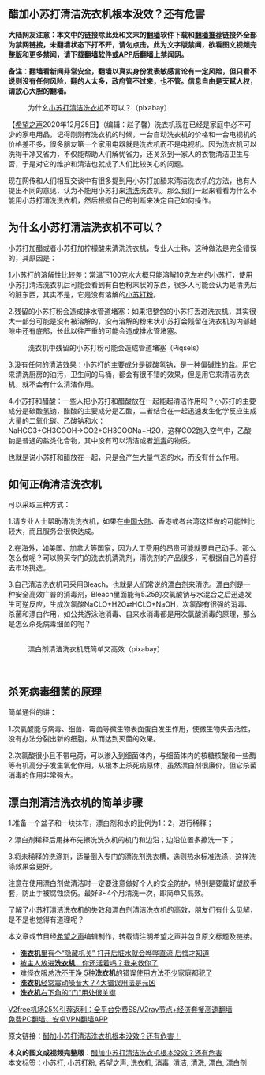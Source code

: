  <h2>醋加小苏打清洁洗衣机根本没效？还有危害</h2> <p class="notice"><b>大陆网友注意：本文中的链接除此处和文末的<a href="https://github.com/bannedbook/fanqiang" >翻墙</a>软件下载和<a href="https://github.com/killgcd/justmysocks/blob/master/README.md">翻墙推荐</a>链接外全部为禁网链接，未翻墙状态下打不开，请勿点击。此为文字版禁闻，欲看图文视频完整版和更多禁闻，请下载<a href="https://github.com/bannedbook/fanqiang">翻墙软件或APP</a>后翻墙上禁闻网。</p><p>备注：翻墙看新闻非常安全，翻墙以真实身份发表敏感言论有一定风险，但只看不说则没有任何风险，翻的人太多，政府管不过来，也不管。信息自由是天赋人权，请放心大胆的翻墙。</b></p>  <div class="entry"> <figure><figcaption>为什幺<a href="https://www.bannedbook.org/bnews/tag/%e5%b0%8f%e8%8b%8f%e6%89%93/" class="st_tag internal_tag" rel="tag" title="标签 小苏打 下的日志">小苏打</a><a href="https://www.bannedbook.org/bnews/tag/%E6%B8%85%E6%B4%81/" class="st_tag internal_tag" rel="tag" title="标签 清洁 下的日志">清洁</a><a href="https://www.bannedbook.org/bnews/tag/%e6%b4%97%e8%a1%a3%e6%9c%ba/" class="st_tag internal_tag" rel="tag" title="标签 洗衣机 下的日志">洗衣机</a>不可以？（pixabay）</figcaption></figure> <p>【<span class='wp_keywordlink_affiliate'><a href="https://www.soundofhope.org" title="希望之声" target="_blank">希望之声</a></span>2020年12月25日】（编辑：赵子馨）洗衣机现在已经是家庭中必不可少的家电用品，记得刚刚有洗衣机的时候，一台自动洗衣机的价格和一台电视机的价格差不多，很多朋友第一个家用电器就是洗衣机而不是电视机。因为洗衣机可以洗得干净又省力，不仅能帮助人们解忧省力，还关系到一家人的衣物清洁卫生与否，于是对它的维护和清洁也就成了人们比较关心的问题。</p> <p>现在网传和人们相互交谈中有很多提到用小苏打加醋来清洁洗衣机的方法，也有人提出不同的意见，认为不能用小苏打来<a href="https://www.bannedbook.org/bnews/tag/%E6%B8%85%E6%B4%97/" class="st_tag internal_tag" rel="tag" title="标签 清洗 下的日志">清洗</a>洗衣机。那么我们一起来看看为什么不能用小苏打清洗洗衣机，然后根据自己的判断来决定自己如何操作。</p> <h2><strong>为什幺小苏打清洁洗衣机不可以？</strong></h2> <p>小苏打加醋或者小苏打加柠檬酸来清洗洗衣机，专业人士称，这种做法是完全错误的，其原因是：</p> <p>1.小苏打的溶解性比较差：常温下100克水大概只能溶解10克左右的小苏打，使用小苏打清洁洗衣机后可能会看到有白色粉末状的东西，很多人可能会认为是清洗后的脏东西，其实不是，它是没有溶解的<a href="https://www.bannedbook.org/bnews/tag/%E5%B0%8F%E8%8B%8F%E6%89%93%E7%B2%89/" class="st_tag internal_tag" rel="tag" title="标签 小苏打粉 下的日志">小苏打粉</a>。</p> <p>2.残留的小苏打粉会造成排水管道堵塞：如果把整包的小苏打丢进洗衣机，其实很大一部分可能是没有被溶解的，没有溶解的粉末状小苏打会残留在洗衣机的内部缝隙中还有底部，长此以往严重的可能会造成排水管堵塞。</p>  <figure><figcaption>洗衣机中残留的小苏打粉可能会造成管道堵塞（Piqsels）</figcaption></figure> <p>3.没有任何的清洁效果：小苏打的主要成分是碳酸氢钠，是一种偏碱性的盐。用它来清洗厨房的油污，卫生间的马桶，都会有很不错的效果，但是用它来清洁洗衣机，就不会有什么清洁作用。</p> <p>4.小苏打和醋酸：一些人把小苏打和醋酸放在一起能起清洁作用吗？小苏打的主要成分是碳酸氢钠，醋酸的主要成分是乙酸，二者结合在一起迅速发生化学反应生成大量的二氧化碳、乙酸钠和水：NaHCO3+CH3COOH→CO2+CH3COONa+H2O，这样CO2跑入空气中，乙酸钠是普通的盐类化合物，其中没有可以清洁或者<a href="https://www.bannedbook.org/bnews/tag/%E6%B6%88%E6%AF%92/" class="st_tag internal_tag" rel="tag" title="标签 消毒 下的日志">消毒</a>的物质。</p> <p>也就是说小苏打和醋放在一起，只是会产生大量气泡的水，而没有什么作用。</p> <h2><strong>如何正确清洁洗衣机</strong></h2> <p>可以采取三种方式：</p> <p>1.请专业人士帮助清洗洗衣机，如果在<span class='wp_keywordlink_affiliate'><a href="https://www.bannedbook.org/" title="中国" target="_blank">中国</a></span><span class='wp_keywordlink_affiliate'><a href="https://www.bannedbook.org/" title="大陆" target="_blank">大陆</a></span>、香港或者台湾这样做的可能性比较大，而且服务会很快达成。</p>  <p>2.在海外，如美国、加拿大等国家，因为人工费用的昂贵可能就要自己动手。那么怎么做呢？可以购买专门的洗衣机清洗剂，清洗剂的产品很多，可根据自己的喜好去市场挑选。</p> <p>3.自己清洁洗衣机可采用Bleach，也就是人们常说的<a href="https://www.bannedbook.org/bnews/tag/%E6%BC%82%E7%99%BD%E5%89%82/" class="st_tag internal_tag" rel="tag" title="标签 漂白剂 下的日志">漂白剂</a>来清洗。<a href="https://www.bannedbook.org/bnews/tag/%E6%BC%82%E7%99%BD/" class="st_tag internal_tag" rel="tag" title="标签 漂白 下的日志">漂白</a>剂是一种安全高效广普的消毒剂，Bleach里面能有5.25的次氯酸钠与水混合之后迅速发生可逆反应，生成次氯酸NaCLO+H2O⇄HCLO+NaOH，次氯酸有很强的消毒、杀菌和漂白作用，如公共游泳池消毒、自来水消毒都是用次氯酸消毒的原理，那么是怎么杀死病毒细菌的呢？</p> <figure><figcaption>​<br /> 漂白剂清洁洗衣机既简单又高效（pixabay）</p> <p>​</figcaption></figure> <h2><strong>杀死病毒细菌的原理</strong></h2> <p>简单通俗的讲：</p> <p>1.次氯酸能与病毒、细菌、霉菌等微生物表面蛋白发生作用，使微生物失去活性，没有办法分裂出新的细胞，从而达到灭菌的效果。</p>  <p>2.次氯酸很小且不带电荷，可以渗入到细菌体内，与细菌体内的核糖核酸和一些酶等有机高分子发生氧化作用，从根本上杀死病原体，虽然漂白剂很廉价，但它杀菌消毒的作用非常强大。</p> <h2><strong>漂白剂清洁洗衣机的简单步骤</strong></h2> <p>1.准备一个盆子和一块抹布，漂白剂和水的比例为1：2，进行稀释；</p> <p>2.漂白剂稀释后用抹布先擦洗洗衣机的机门和边沿；边沿位置多擦洗一下；</p> <p>3.将未稀释的洗涤剂，适量倒入专门的漂洗剂洗衣槽，选则热水标准洗涤，这样洗涤效果会更好。</p> <p>注意在使用漂白剂做清洁时一定要注意做好个人的安全防护，特别是要戴好塑胶手套，防止手被腐蚀烧伤。最好3~4个月清洗一次，即简单又高效。</p>  <p>了解了小苏打清洁洗衣机的失效和漂白剂清洁洗衣机的高效，朋友们有什么见解，是不是也觉得有道理呢？</p> <p>本文章或节目经<a href="https://www.bannedbook.org/bnews/tag/%e5%b8%8c%e6%9c%9b%e4%b9%8b%e5%a3%b0/" class="st_tag internal_tag" rel="tag" title="标签 希望之声 下的日志">希望之声</a>编辑制作，转载请注明希望之声并包含原文标题及链接。</p> <ul class='op-related-articles' title='相关阅读'> <li><a href='https://www.bannedbook.org/bnews/lifebaike/20201215/1448000.html' target='_blank'><b>洗衣机</b>里有个“隐藏机关” 打开后脏水就会哗哗直流 后悔才知道</a></li> <li><a href='https://www.bannedbook.org/bnews/comments/20201128/1438633.html' target='_blank'>被主人放进<b>洗衣机</b>，你还活着吗？我来救你了</a></li> <li><a href='https://www.bannedbook.org/bnews/lifebaike/20201123/1435547.html' target='_blank'>难怪衣服总洗不干净 5种<b>洗衣机</b>的错误使用方法不少家庭都犯了</a></li> <li><a href='https://www.bannedbook.org/bnews/lifebaike/20201106/1426835.html' target='_blank'><b>洗衣机</b>经常震动噪音大？4大错误用法是元凶</a></li> <li><a href='https://www.bannedbook.org/bnews/lifebaike/20200912/1395169.html' target='_blank'><b>洗衣机</b>右下角的“门”用处很关键</a></li> </ul> <p class="texttj"> <a href="https://github.com/bannedbook/fanqiang/wiki/V2ray%E6%9C%BA%E5%9C%BA" target="_blank">V2free机场25%引荐返利：全平台免费SS/V2ray节点+经济套餐高速翻墙</a><br/> <a href="https://github.com/bannedbook/fanqiang/wiki/%E7%A6%81%E9%97%BB%E7%BD%91%E5%AE%89%E5%8D%93%E7%BF%BB%E5%A2%99%E6%96%B0%E9%97%BBAPP" target="_blank">免费PC翻墙、安卓VPN翻墙APP</a></p><p>原文链接：<a class="src_link"  href="https://www.soundofhope.org/post/457330" target="_blank">醋加小苏打清洁洗衣机根本没效？还有危害！</a></p><a name='sharetosocial'></a>       <div><b>本文的图文或视频完整版</b>：<a href='https://www.bannedbook.org/bnews/comments/20201226/1455354.html'>醋加小苏打清洁洗衣机根本没效？还有危害</a></div>  </div><!--END ENTRY--> <div class="postfooter"> <div>本文标签：<a href="https://www.bannedbook.org/bnews/tag/%e5%b0%8f%e8%8b%8f%e6%89%93/" rel="tag">小苏打</a>, <a href="https://www.bannedbook.org/bnews/tag/%E5%B0%8F%E8%8B%8F%E6%89%93%E7%B2%89/" rel="tag">小苏打粉</a>, <a href="https://www.bannedbook.org/bnews/tag/%e5%b8%8c%e6%9c%9b%e4%b9%8b%e5%a3%b0/" rel="tag">希望之声</a>, <a href="https://www.bannedbook.org/bnews/tag/%e6%b4%97%e8%a1%a3%e6%9c%ba/" rel="tag">洗衣机</a>, <a href="https://www.bannedbook.org/bnews/tag/%E6%B6%88%E6%AF%92/" rel="tag">消毒</a>, <a href="https://www.bannedbook.org/bnews/tag/%E6%B8%85%E6%B4%81/" rel="tag">清洁</a>, <a href="https://www.bannedbook.org/bnews/tag/%E6%B8%85%E6%B4%97/" rel="tag">清洗</a>, <a href="https://www.bannedbook.org/bnews/tag/%E6%BC%82%E7%99%BD/" rel="tag">漂白</a>, <a href="https://www.bannedbook.org/bnews/tag/%E6%BC%82%E7%99%BD%E5%89%82/" rel="tag">漂白剂</a></div>  </div><!--END POSTFOOTER--> 
